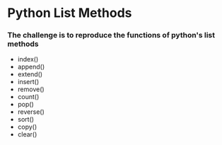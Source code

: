 # Python List Methods

### The challenge is to reproduce the functions of python's list methods


* index()
* append()
* extend()
* insert()
* remove()
* count()
* pop()
* reverse()
* sort()
* copy()
* clear()

